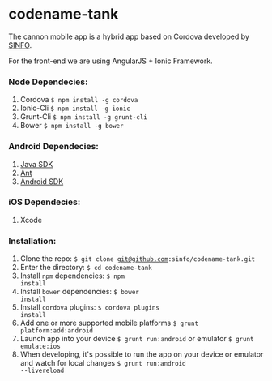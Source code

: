 codename-tank
=============

The cannon mobile app is a hybrid app based on Cordova developed by [SINFO](http://sinfo.org).

For the front-end we are using AngularJS + Ionic Framework.

### Node Dependecies:
  1. Cordova <code>$ npm install -g cordova</code>
  2. Ionic-Cli <code>$ npm install -g ionic</code>
  3. Grunt-Cli <code>$ npm install -g grunt-cli</code>
  4. Bower <code>$ npm install -g bower</code>

### Android Dependecies:
  1. [Java SDK](http://www.oracle.com/technetwork/java/javase/downloads/jdk7-downloads-1880260.html)
  2. [Ant](http://ant.apache.org/bindownload.cgi)
  3. [Android SDK](https://developer.android.com/sdk/installing/index.html)

### iOS Dependecies:
  1. Xcode

### Installation:
  1. Clone the repo: <code>$ git clone git@github.com:sinfo/codename-tank.git</code>
  2. Enter the directory: <code>$ cd codename-tank</code>
  3. Install <code>npm</code> dependencies: <code>$ npm install</code>
  4. Install <code>bower</code> dependencies: <code>$ bower install</code>
  5. Install <code>cordova</code> plugins: <code>$ cordova plugins install</code>
  6. Add one or more supported mobile platforms <code>$ grunt platform:add:android</code>
  7. Launch app into your device <code>$ grunt run:android</code> or emulator <code>$ grunt emulate:ios</code>
  8. When developing, it's possible to run the app on your device or emulator and watch for local changes <code>$ grunt run:android --livereload</code>